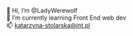 👋 Hi, I’m @LadyWerewolf<br>
🌱 I’m currently learning Front End web dev<br>
📫 katarzyna-stolarska@int.pl

<!---
LadyWerewolf/LadyWerewolf is a ✨ special ✨ repository because its `README.md` (this file) appears on your GitHub profile.
You can click the Preview link to take a look at your changes.
--->
